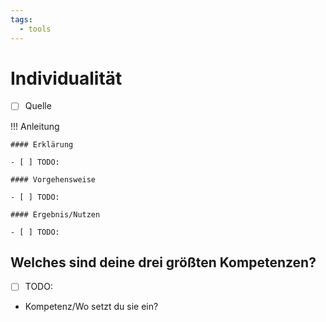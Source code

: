 ```yaml
---
tags:
  - tools
---
```


# Individualität

- [ ] Quelle

!!! Anleitung

    #### Erklärung

    - [ ] TODO:

    #### Vorgehensweise

    - [ ] TODO:

    #### Ergebnis/Nutzen

    - [ ] TODO:

## Welches sind deine drei größten Kompetenzen?

- [ ] TODO:
- Kompetenz/Wo setzt du sie ein?